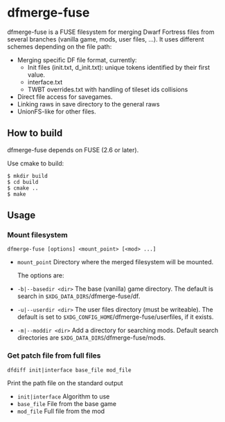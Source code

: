 dfmerge-fuse
============

dfmerge-fuse is a FUSE filesystem for merging Dwarf Fortress files from several branches (vanilla game, mods, user files, ...). It uses different schemes depending on the file path:
 * Merging specific DF file format, currently:
   - Init files (init.txt, d_init.txt): unique tokens identified by their first value.
   - interface.txt
   - TWBT overrides.txt with handling of tileset ids collisions
 * Direct file access for savegames.
 * Linking raws in save directory to the general raws
 * UnionFS-like for other files.

How to build
------------

dfmerge-fuse depends on FUSE (2.6 or later).

Use cmake to build:

    $ mkdir build
    $ cd build
    $ cmake ..
    $ make

Usage
-----

### Mount filesystem

    dfmerge-fuse [options] <mount_point> [<mod> ...]

 * `mount_point` Directory where the merged filesystem will be mounted.

    The options are:
 * `-b|--basedir <dir>` The base (vanilla) game directory. The default is search in `$XDG_DATA_DIRS`/dfmerge-fuse/df.
 * `-u|--userdir <dir>` The user files directory (must be writeable). The default is set to `$XDG_CONFIG_HOME`/dfmerge-fuse/userfiles, if it exists.
 * `-m|--moddir <dir>` Add a directory for searching mods. Default search directories are `$XDG_DATA_DIRS`/dfmerge-fuse/mods.

### Get patch file from full files

    dfdiff init|interface base_file mod_file

Print the path file on the standard output

 * `init|interface` Algorithm to use
 * `base_file` File from the base game
 * `mod_file` Full file from the mod
